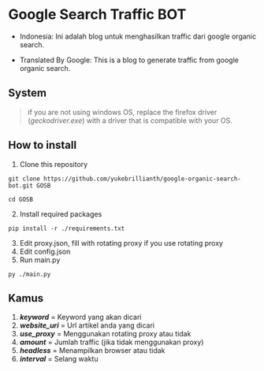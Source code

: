 # Google Search Traffic BOT

- Indonesia: Ini adalah blog untuk menghasilkan traffic dari google organic search.

- Translated By Google: This is a blog to generate traffic from google organic search.

## System

> if you are not using windows OS, replace the firefox driver (_geckodriver.exe_) with a driver that is compatible with your OS.

## How to install

1. Clone this repository

```shell
git clone https://github.com/yukebrillianth/google-organic-search-bot.git GOSB

cd GOSB
```

2. Install required packages

```shell
pip install -r ./requirements.txt
```

3. Edit proxy.json, fill with rotating proxy if you use rotating proxy
4. Edit config.json
5. Run main.py

```shell
py ./main.py
```

## Kamus

1. **_keyword_** = Keyword yang akan dicari
2. **_website_uri_** = Url artikel anda yang dicari
3. **_use_proxy_** = Menggunakan rotating proxy atau tidak
4. **_amount_** = Jumlah traffic (jika tidak menggunakan proxy)
5. **_headless_** = Menampilkan browser atau tidak
6. **_interval_** = Selang waktu
